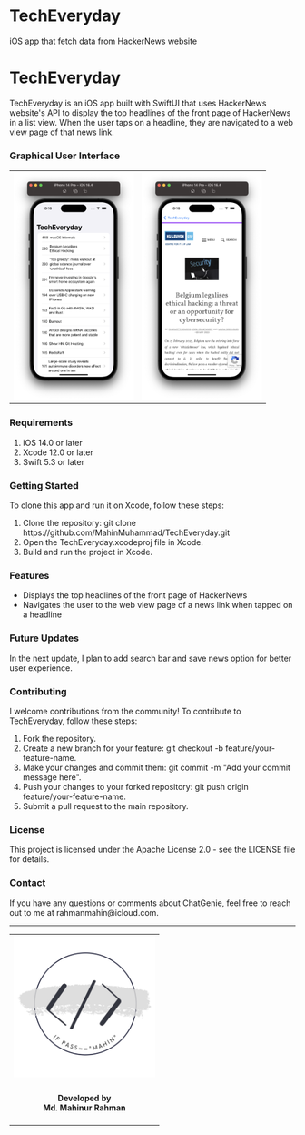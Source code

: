 # TechEveryday
iOS app that fetch data from HackerNews website

<!-- Copyright 2023 Md. Mahinur Rahman-->
<!---->
<!-- Licensed under the Apache License, Version 2.0 (the "License");-->
<!-- you may not use this file except in compliance with the License.-->
<!-- You may obtain a copy of the License at-->
<!---->
<!--     http://www.apache.org/licenses/LICENSE-2.0-->
<!---->
<!-- Unless required by applicable law or agreed to in writing, software-->
<!-- distributed under the License is distributed on an "AS IS" BASIS,-->
<!-- WITHOUT WARRANTIES OR CONDITIONS OF ANY KIND, either express or implied.-->
<!-- See the License for the specific language governing permissions and-->
<!-- limitations under the License.-->
 

<h1>TechEveryday</h1>
  TechEveryday is an iOS app built with SwiftUI that uses HackerNews website's API to display 
  the top headlines of the front page of HackerNews in a list view. 
  When the user taps on a headline, they are navigated to a web view page of that news link.

<h3>Graphical User Interface</h3>
  <table style="border:none">
    <tr>
        <td><img src="Documentation/HomeView.png" height="400"></td>
        <td><img src="Documentation/WebView.png" height="400"></td>
     </tr>
  </table>
  
  <h3>Requirements</h3>
    <ol>
        <li>iOS 14.0 or later</li>
        <li>Xcode 12.0 or later</li>
        <li>Swift 5.3 or later</li>
    </ol>

<h3>Getting Started</h3>
  To clone this app and run it on Xcode, follow these steps:

<ol>
    <li>Clone the repository: git clone https://github.com/MahinMuhammad/TechEveryday.git</li>
    <li>Open the TechEveryday.xcodeproj file in Xcode.</li>
    <li>Build and run the project in Xcode.</li>
</ol> 
  
<h3>Features</h3>

<ul>
    <li>Displays the top headlines of the front page of HackerNews</li>
    <li>Navigates the user to the web view page of a news link when tapped on a headline</li>
</ul>   
  
<h3>Future Updates</h3>
  In the next update, I plan to add search bar and save news option for better user experience.

<h3>Contributing</h3>
  I welcome contributions from the community! To contribute to TechEveryday, follow these steps:

<ol>
    <li>Fork the repository.</li>
    <li>Create a new branch for your feature: git checkout -b feature/your-feature-name.</li>
    <li>Make your changes and commit them: git commit -m "Add your commit message here".</li>
    <li>Push your changes to your forked repository: git push origin feature/your-feature-name.</li>
    <li>Submit a pull request to the main repository.</li>
</ol>
  
<h3>License</h3>
  This project is licensed under the Apache License 2.0 - see the LICENSE file for details.

<h3>Contact</h3>
  If you have any questions or comments about ChatGenie, feel free to reach out to me at rahmanmahin@icloud.com.

<hr>
<table style="border:none">
  <tr>  
    <td align="center"><img src="Documentation/mahinsLogo.png" height="250" width="250"></h4></td>
  </tr>
  <tr>  
    <td align="center"><h4>Developed by <br> Md. Mahinur Rahman</h4></td>
  </tr>
</table>
